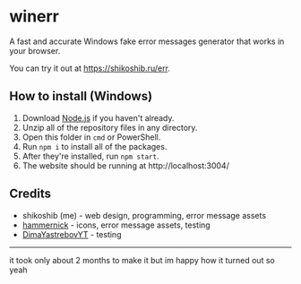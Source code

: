 # winerr
A fast and accurate Windows fake error messages generator that works in your browser.

You can try it out at https://shikoshib.ru/err.

## How to install (Windows)
1. Download [Node.js](https://nodejs.org/en/download) if you haven't already.
2. Unzip all of the repository files in any directory.
3. Open this folder in `cmd` or PowerShell.
4. Run `npm i` to install all of the packages.
5. After they're installed, run `npm start`.
6. The website should be running at http://localhost:3004/


## Credits

* shikoshib (me) - web design, programming, error message assets
* [hammernick](https://www.youtube.com/@NickHammerich) - icons, error message assets, testing
* [DimaYastrebovYT](https://github.com/dimayastrebovyt) - testing

---

it took only about 2 months to make it but im happy how it turned out so yeah
